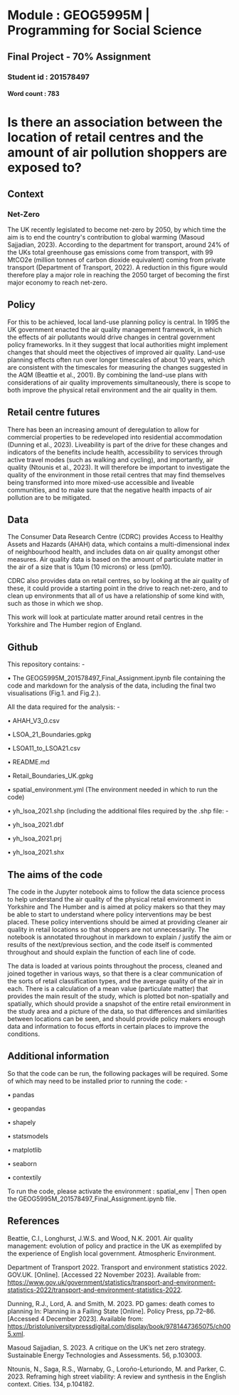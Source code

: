# Module     : GEOG5995M | Programming for Social Science
## Final Project - 70% Assignment
### Student id : 201578497
#### Word count : 783

# Is there an association between the location of retail centres and the amount of air pollution shoppers are exposed to?


## Context

### Net-Zero
The UK recently legislated to become net-zero by 2050, by which time the aim is to end the country's contribution to global warming (Masoud Sajjadian, 2023). According to the department for transport, around 24% of the UKs total greenhouse gas emissions come from transport, with 99 MtCO2e (million tonnes of carbon dioxide equivalent) coming from private transport (Department of Transport, 2022). A reduction in this figure would therefore play a major role in reaching the 2050 target of becoming the first major economy to reach net-zero.

## Policy
For this to be achieved, local land-use planning policy is central. In 1995 the UK government enacted the air quality management framework, in which the effects of air pollutants would drive changes in central government policy frameworks. In it they suggest that local authorities might implement changes that should meet the objectives of improved air quality. Land-use planning effects often run over longer timescales of about 10 years, which are consistent with the timescales for measuring the changes suggested in the AQM (Beattie et al., 2001). By combining the land-use plans with considerations of air quality improvements simultaneously, there is scope to both improve the physical retail environment and the air quality in them.

## Retail centre futures
There has been an increasing amount of deregulation to allow for commercial properties to be redeveloped into residential accommodation (Dunning et al., 2023).  Liveability is part of the drive for these changes and indicators of the benefits include health, accessibility to services through active travel modes (such as walking and cycling), and importantly, air quality (Ntounis et al., 2023). It will therefore be important to investigate the quality of the environment in those retail centres that may find themselves being transformed into more mixed-use accessible and liveable communities, and to make sure that the negative health impacts of air pollution are to be mitigated.

## Data 
The Consumer Data Research Centre (CDRC) provides Access to Healthy Assets and Hazards (AHAH) data, which contains a multi-dimensional index of neighbourhood health, and includes data on air quality amongst other measures. Air quality data is based on the amount of particulate matter in the air of a size that is 10µm (10 microns) or less (pm10).

CDRC also provides data on retail centres, so by looking at the air quality of these, it could provide a starting point in the drive to reach net-zero, and to clean up environments that all of us have a relationship of some kind with, such as those in which we shop.

This work will look at particulate matter around retail centres in the Yorkshire and The Humber region of England.

## Github

This repository contains: -

•	The GEOG5995M_201578497_Final_Assignment.ipynb file containing the code and markdown for the analysis of the data, including the final two visualisations (Fig.1. and Fig.2.).

All the data required for the analysis: -

•	AHAH_V3_0.csv

•	LSOA_21_Boundaries.gpkg

•	LSOA11_to_LSOA21.csv

•	README.md

•	Retail_Boundaries_UK.gpkg

•	spatial_environment.yml (The environment needed in which to run the code)

•	yh_lsoa_2021.shp (including the additional files required by the .shp file: -

  •	yh_lsoa_2021.dbf
  
  •	yh_lsoa_2021.prj
  
  •	yh_lsoa_2021.shx


## The aims of the code

The code in the Jupyter notebook aims to follow the data science process to help understand the air quality of the physical retail environment in Yorkshire and The Humber and is aimed at policy makers so that they may be able to start to understand where policy interventions may be best placed. These policy interventions should be aimed at providing cleaner air quality in retail locations so that shoppers are not unnecessarily. The notebook is annotated throughout in markdown to explain / justify the aim or results of the next/previous section, and the code itself is commented throughout and should explain the function of each line of code.

The data is loaded at various points throughout the process, cleaned and joined together in various ways, so that there is a clear communication of the sorts of retail classification types, and the average quality of the air in each. There is a calculation of a mean value (particulate matter) that provides the main result of the study, which is plotted bot non-spatially and spatially, which should provide a snapshot of the entire retail environment in the study area and a picture of the data, so that differences and similarities between locations can be seen, and should provide policy makers enough data and information to focus efforts in certain places to improve the conditions.


## Additional information

So that the code can be run, the following packages will be required. Some of which may need to be installed prior to running the code: -

•	pandas

•	geopandas

•	shapely

•	statsmodels

•	matplotlib

•	seaborn

•	contextily

To run the code, please activate the environment : spatial_env | Then open the GEOG5995M_201578497_Final_Assignment.ipynb file.  

  
## References

Beattie, C.I., Longhurst, J.W.S. and Wood, N.K. 2001. Air quality management: evolution of policy and practice in the UK as exemplifed by the experience of English local government. Atmospheric Environment.

Department of Transport 2022. Transport and environment statistics 2022. GOV.UK. [Online]. [Accessed 22 November 2023]. Available from: https://www.gov.uk/government/statistics/transport-and-environment-statistics-2022/transport-and-environment-statistics-2022.

Dunning, R.J., Lord, A. and Smith, M. 2023. PD games: death comes to planning In: Planning in a Failing State [Online]. Policy Press, pp.72–86. [Accessed 4 December 2023]. Available from: https://bristoluniversitypressdigital.com/display/book/9781447365075/ch005.xml.

Masoud Sajjadian, S. 2023. A critique on the UK’s net zero strategy. Sustainable Energy Technologies and Assessments. 56, p.103003.

Ntounis, N., Saga, R.S., Warnaby, G., Loroño-Leturiondo, M. and Parker, C. 2023. Reframing high street viability: A review and synthesis in the English context. Cities. 134, p.104182.


